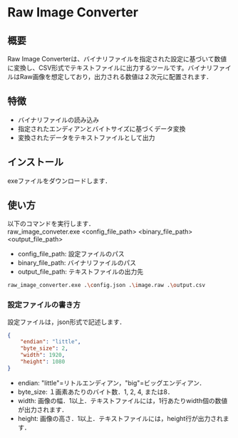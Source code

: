 # Raw Image Converter

## 概要
Raw Image Converterは、バイナリファイルを指定された設定に基づいて数値に変換し、CSV形式でテキストファイルに出力するツールです。バイナリファイルはRaw画像を想定しており，出力される数値は２次元に配置されます．

## 特徴
- バイナリファイルの読み込み
- 指定されたエンディアンとバイトサイズに基づくデータ変換
- 変換されたデータをテキストファイルとして出力

## インストール
exeファイルをダウンロードします．

## 使い方
以下のコマンドを実行します．  
raw_image_conveter.exe \<config_file_path> \<binary_file_path> \<output_file_path>
- config_file_path: 設定ファイルのパス
- binary_file_path: バイナリファイルのパス
- output_file_path: テキストファイルの出力先

```sh
raw_image_converter.exe .\config.json .\image.raw .\output.csv
```

### 設定ファイルの書き方
設定ファイルは，json形式で記述します．

```json
{
    "endian": "little",
    "byte_size": 2, 
    "width": 1920,
    "height": 1080
}
```
- endian: "little"=リトルエンディアン，"big"=ビッグエンディアン．
- byte_size: １画素あたりのバイト数．1, 2, 4, または8．
- width: 画像の幅．1以上．テキストファイルには，1行あたりwidth個の数値が出力されます．
- height: 画像の高さ．1以上．テキストファイルには，height行が出力されます．